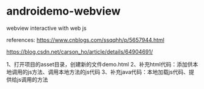 # androidemo-webview
webview interactive with web js

references:
https://www.cnblogs.com/ssqqhh/p/5657944.html

https://blog.csdn.net/carson_ho/article/details/64904691/


1、打开项目的asset目录，创建新的文件demo.html
2、补充html代码：添加供本地调用的js方法、调用本地方法的js代码
3、补充java代码：本地加载js代码、提供给js调用的方法

